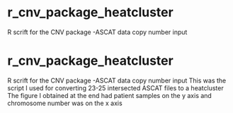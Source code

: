 # r_cnv_package_heatcluster
R scrift for the CNV package -ASCAT data copy number input 
# r_cnv_package_heatcluster
R scrift for the CNV package -ASCAT data copy number input 
This was the script I used for converting 23-25 intersected ASCAT files to a heatcluster 
The figure I obtained at the end had patient samples  on the y axis and chromosome number was on the x axis
